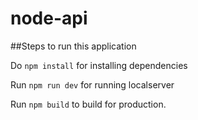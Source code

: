# node-api

##Steps to run this application

Do `npm install` for installing dependencies

Run `npm run dev` for running localserver

Run `npm build` to build for production.
